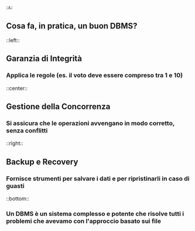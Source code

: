 ::top::
## Cosa fa, in pratica, un buon DBMS?

<VSpace space="4"/>

::left::
<div class="text-center">

## <Alert strong>Garanzia di Integrità</Alert>
### Applica le regole (es. il voto deve essere compreso tra 1 e 10)
</div>

::center::
<div v-click class="text-center">

## <Alert strong>Gestione della Concorrenza</Alert>
### Si assicura che le operazioni avvengano in modo corretto, senza conflitti
</div>

::right::
<div v-click class="text-center">

## <Alert strong>Backup e Recovery</Alert>
### Fornisce strumenti per salvare i dati e per ripristinarli in caso di guasti
</div>

::bottom::

<TakeawayBlock v-click class="mt-4">

### Un DBMS è un sistema <Alert strong>complesso e potente</Alert> che risolve tutti i problemi che avevamo con l'approccio basato sui file
</TakeawayBlock>
